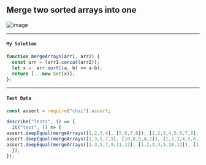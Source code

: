 ## Merge two sorted arrays into one
![image](https://user-images.githubusercontent.com/99033220/175473542-215dbd51-6797-42e4-9f9c-a32b1aac441a.png)

---
#### `My Solution`
```JavaScript
function mergeArrays(arr1, arr2) {
  const arr = (arr1.concat(arr2));
  let x =  arr.sort((a, b) => a-b);
  return [...new Set(x)];
};
```
---
#### `Test Data`
```JavaScript
const assert = require("chai").assert;

describe("Tests", () => {
  it("test", () => {
assert.deepEqual(mergeArrays([1,2,3,4], [5,6,7,8]), [1,2,3,4,5,6,7,8], "Basic tests");
assert.deepEqual(mergeArrays([1,3,5,7,9], [10,8,6,4,2]), [1,2,3,4,5,6,7,8,9,10], "Basic tests");
assert.deepEqual(mergeArrays([1,3,5,7,9,11,12], [1,2,3,4,5,10,12]), [1,2,3,4,5,7,9,10,11,12], "Basic tests");
  });
});
```
